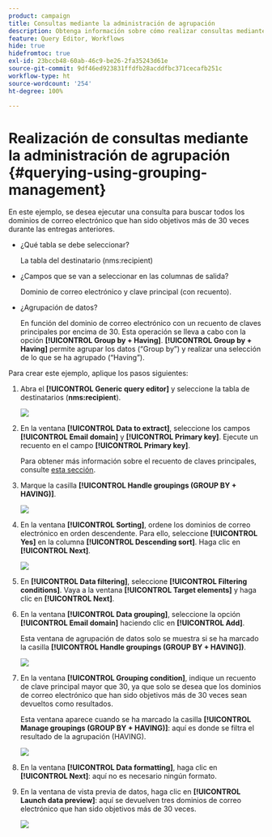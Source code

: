 ```yaml
---
product: campaign
title: Consultas mediante la administración de agrupación
description: Obtenga información sobre cómo realizar consultas mediante la administración de agrupación
feature: Query Editor, Workflows
hide: true
hidefromtoc: true
exl-id: 23bccb48-60ab-46c9-be26-2fa35243d61e
source-git-commit: 9df46ed923831ffdfb28acddfbc371cecafb251c
workflow-type: ht
source-wordcount: '254'
ht-degree: 100%

---
```


# Realización de consultas mediante la administración de agrupación {#querying-using-grouping-management}



En este ejemplo, se desea ejecutar una consulta para buscar todos los dominios de correo electrónico que han sido objetivos más de 30 veces durante las entregas anteriores.

* ¿Qué tabla se debe seleccionar?

  La tabla del destinatario (nms:recipient)

* ¿Campos que se van a seleccionar en las columnas de salida?

  Dominio de correo electrónico y clave principal (con recuento).

* ¿Agrupación de datos?

  En función del dominio de correo electrónico con un recuento de claves principales por encima de 30. Esta operación se lleva a cabo con la opción **[!UICONTROL Group by + Having]**. **[!UICONTROL Group by + Having]** permite agrupar los datos (“Group by”) y realizar una selección de lo que se ha agrupado (“Having”).

Para crear este ejemplo, aplique los pasos siguientes:

1. Abra el **[!UICONTROL Generic query editor]** y seleccione la tabla de destinatarios (**nms:recipient**).

   ![](assets/query_editor_02.png)

1. En la ventana **[!UICONTROL Data to extract]**, seleccione los campos **[!UICONTROL Email domain]** y **[!UICONTROL Primary key]**. Ejecute un recuento en el campo **[!UICONTROL Primary key]**.

   Para obtener más información sobre el recuento de claves principales, consulte [esta sección](../../platform/using/about-queries-in-campaign.md).

1. Marque la casilla **[!UICONTROL Handle groupings (GROUP BY + HAVING)]**.

   ![](assets/query_editor_nveau_29.png)

1. En la ventana **[!UICONTROL Sorting]**, ordene los dominios de correo electrónico en orden descendente. Para ello, seleccione **[!UICONTROL Yes]** en la columna **[!UICONTROL Descending sort]**. Haga clic en **[!UICONTROL Next]**.

   ![](assets/query_editor_nveau_70.png)

1. En **[!UICONTROL Data filtering]**, seleccione **[!UICONTROL Filtering conditions]**. Vaya a la ventana **[!UICONTROL Target elements]** y haga clic en **[!UICONTROL Next]**.
1. En la ventana **[!UICONTROL Data grouping]**, seleccione la opción **[!UICONTROL Email domain]** haciendo clic en **[!UICONTROL Add]**.

   Esta ventana de agrupación de datos solo se muestra si se ha marcado la casilla **[!UICONTROL Handle groupings (GROUP BY + HAVING])**.

   ![](assets/query_editor_blocklist_04.png)

1. En la ventana **[!UICONTROL Grouping condition]**, indique un recuento de clave principal mayor que 30, ya que solo se desea que los dominios de correo electrónico que han sido objetivos más de 30 veces sean devueltos como resultados.

   Esta ventana aparece cuando se ha marcado la casilla **[!UICONTROL Manage groupings (GROUP BY + HAVING)]**: aquí es donde se filtra el resultado de la agrupación (HAVING).

   ![](assets/query_editor_blocklist_05.png)

1. En la ventana **[!UICONTROL Data formatting]**, haga clic en **[!UICONTROL Next]**: aquí no es necesario ningún formato.
1. En la ventana de vista previa de datos, haga clic en **[!UICONTROL Launch data preview]**: aquí se devuelven tres dominios de correo electrónico que han sido objetivos más de 30 veces.

   ![](assets/query_editor_blocklist_06.png)

